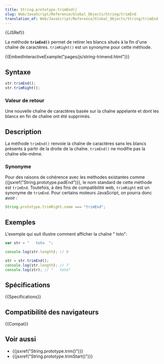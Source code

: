 ```yaml
---
title: String.prototype.trimEnd()
slug: Web/JavaScript/Reference/Global_Objects/String/trimEnd
translation_of: Web/JavaScript/Reference/Global_Objects/String/trimEnd
---
```


{{JSRef}}

La méthode **`trimEnd()`** permet de retirer les blancs situés à la fin d'une chaîne de caractères. `trimRight()` est un synonyme pour cette méthode.

{{EmbedInteractiveExample("pages/js/string-trimend.html")}}

## Syntaxe

```js
str.trimEnd();
str.trimRight();
```

### Valeur de retour

Une nouvelle chaîne de caractères basée sur la chaîne appelante et dont les blancs en fin de chaîne ont été supprimés.

## Description

La méthode `trimEnd()` renvoie la chaîne de caractères sans les blancs présents à partir de la droite de la chaîne. `trimEnd()` ne modifie pas la chaîne elle-même.

### Synonyme

Pour des raisons de cohérence avec les méthodes existantes comme {{jsxref("String.prototype.padEnd")}}, le nom standard de cette méthode est `trimEnd`. Toutefois, à des fins de compatibilité web, `trimRight` est un synonyme de `trimEnd`. Pour certains moteurs JavaScript, on pourra donc avoir :

```js
String.prototype.trimRight.name === "trimEnd";
```

## Exemples

L'exemple qui suit illustre comment afficher la chaîne " toto":

```js
var str = "   toto  ";

console.log(str.length); // 9

str = str.trimEnd();
console.log(str.length); // 7
console.log(str); // "   toto"
```

## Spécifications

{{Specifications}}

## Compatibilité des navigateurs

{{Compat}}

## Voir aussi

- {{jsxref("String.prototype.trim()")}}
- {{jsxref("String.prototype.trimStart()")}}

